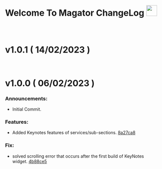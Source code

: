 <p align="center">
    <h1>Welcome To Magator ChangeLog <img src="https://media.tenor.com/k-A2Bukh1lUAAAAj/loading-loading-symbol.gif" width ="35"></h1>
    <h2></h2>
<p>

<br>

# v1.0.1 ( 14/02/2023 )

<br>

# v1.0.0 ( 06/02/2023 )

### Announcements:

- Initial Commit.

### Features:

- Added Keynotes features of services/sub-sections. [8a27ca8](https://github.com/ShikharY10/Magator/commit/8a27ca870fa2bf802b0bea34e6b15b6e566c1312)

### Fix:

- solved scrolling error that occurs after the first build of KeyNotes widget. [4b88ce5](https://github.com/ShikharY10/Magator/commit/4b88ce56863f67ff55dc577eb2b8026fd1b38e9f)

